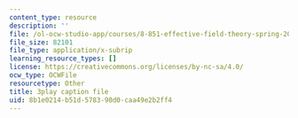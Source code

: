 ```yaml
---
content_type: resource
description: ''
file: /ol-ocw-studio-app/courses/8-851-effective-field-theory-spring-2013/8b1e0214b51d578390d0caa49e2b2ff4_wwSNCM7e9VA.vtt
file_size: 82101
file_type: application/x-subrip
learning_resource_types: []
license: https://creativecommons.org/licenses/by-nc-sa/4.0/
ocw_type: OCWFile
resourcetype: Other
title: 3play caption file
uid: 8b1e0214-b51d-5783-90d0-caa49e2b2ff4
---
```

